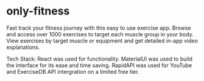 # only-fitness
Fast track your fitness journey with this easy to use exercise app. Browse and access over 1000 exercises to target each muscle group in your body. View exercises by target muscle or equipment and get detailed in-app video explanations. 

Tech Stack:
React was used for functionality.
MaterialUI was used to build the interface for its ease and time saving.
RapidAPI was used for YouTube and ExerciseDB API intergration on a limited free tier.
